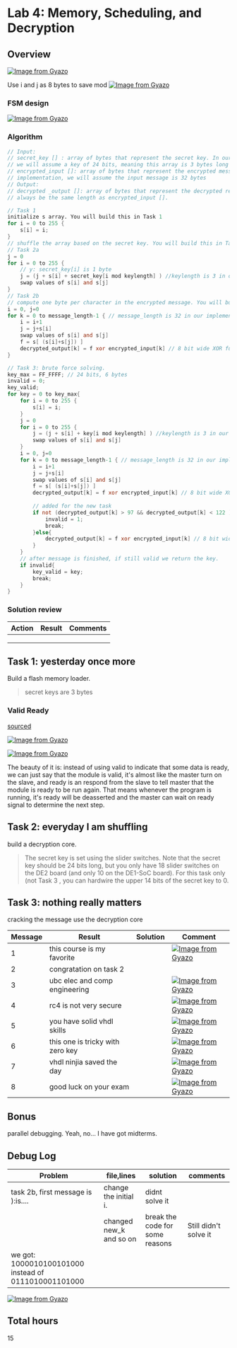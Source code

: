 # Lab 4: Memory, Scheduling, and Decryption

## Overview

[![Image from Gyazo](https://i.gyazo.com/3a5cb2fa9388383a5479883fe7e37fde.png)](https://gyazo.com/3a5cb2fa9388383a5479883fe7e37fde)

Use i and j as 8 bytes to save mod
[![Image from Gyazo](https://i.gyazo.com/37200c3c5c29fbb3ae1925e2e5261fba.png)](https://gyazo.com/37200c3c5c29fbb3ae1925e2e5261fba)

### FSM design

[![Image from Gyazo](https://i.gyazo.com/82ef7f958bfd5b7a95f36125775c2362.png)](https://gyazo.com/82ef7f958bfd5b7a95f36125775c2362)

### Algorithm

```v
// Input:
// secret_key [] : array of bytes that represent the secret key. In our implementation,
// we will assume a key of 24 bits, meaning this array is 3 bytes long
// encrypted_input []: array of bytes that represent the encrypted message. In our
// implementation, we will assume the input message is 32 bytes
// Output:
// decrypted _output []: array of bytes that represent the decrypted result. This will
// always be the same length as encrypted_input [].

// Task 1
initialize s array. You will build this in Task 1
for i = 0 to 255 {
    s[i] = i;
}
// shuffle the array based on the secret key. You will build this in Task 2
// Task 2a
j = 0
for i = 0 to 255 {
    // y: secret_key[i] is 1 byte
    j = (j + s[i] + secret_key[i mod keylength] ) //keylength is 3 in our impl.
    swap values of s[i] and s[j]
}
// Task 2b
// compute one byte per character in the encrypted message. You will build this in Task 2
i = 0, j=0
for k = 0 to message_length-1 { // message_length is 32 in our implementation
    i = i+1
    j = j+s[i]
    swap values of s[i] and s[j]
    f = s[ (s[i]+s[j]) ]
    decrypted_output[k] = f xor encrypted_input[k] // 8 bit wide XOR function
}

// Task 3: brute force solving. 
key_max = FF_FFFF; // 24 bits, 6 bytes
invalid = 0;
key_valid;
for key = 0 to key_max{
    for i = 0 to 255 {
        s[i] = i;
    }
    j = 0
    for i = 0 to 255 {
        j = (j + s[i] + key[i mod keylength] ) //keylength is 3 in our impl.
        swap values of s[i] and s[j]
    }
    i = 0, j=0
    for k = 0 to message_length-1 { // message_length is 32 in our implementation
        i = i+1
        j = j+s[i]
        swap values of s[i] and s[j]
        f = s[ (s[i]+s[j]) ]
        decrypted_output[k] = f xor encrypted_input[k] // 8 bit wide XOR function
        
        // added for the new task
        if not (decrypted_output[k] > 97 && decrypted_output[k] < 122 )|| decrypted_output[k] == 32{
            invalid = 1;
            break;
        }else{
            decrypted_output[k] = f xor encrypted_input[k] // 8 bit wide XOR function
        }
    }
    // after message is finished, if still valid we return the key. 
    if invalid{
        key_valid = key;
        break;
    }
}
```

### Solution review

| Action |Result   | Comments |
|---|---|---|
|   |   | |
|   |   | |
|   |   | |


## Task 1: yesterday once more

Build a flash memory loader. 
> secret keys are 3 bytes

### Valid Ready 
[sourced](https://www.cerc.utexas.edu/~deronliu/vlsi1/lab3/2014_fall_VLSI_I/LAB3_Website/handshake/handshake.pdf)

[![Image from Gyazo](https://i.gyazo.com/de813b5d46dacc5781d0d568df838dfa.png)](https://gyazo.com/de813b5d46dacc5781d0d568df838dfa)

[![Image from Gyazo](https://i.gyazo.com/c747f75f76ca076a0b4c06a26cfedfee.png)](https://gyazo.com/c747f75f76ca076a0b4c06a26cfedfee)

The beauty of it is: instead of using valid to indicate that some data is ready, we can just say that the module is valid, it's almost like the master turn on the slave, and ready is an respond from the slave to tell master that the module is ready to be run again. That means whenever the program is running, it's ready will be deasserted and the master can wait on ready signal to determine the next step. 

## Task 2: everyday I am shuffling

build a decryption core.

> The secret key is set using the slider switches. Note that the secret key should be 24 bits long, but you only have 18 slider switches on the DE2 board (and only 10 on the DE1-SoC board). For this task only (not Task 3 , you can hardwire the upper 14 bits of the secret key to 0.


## Task 3: nothing really matters

cracking the message use the decryption core

|Message   |Result | Solution    | Comment |
|---|---|---|---|
| 1  |this course is my favorite   | | [![Image from Gyazo](https://i.gyazo.com/634c1422cee0c2757441b3bde5bd3b0a.png)](https://gyazo.com/634c1422cee0c2757441b3bde5bd3b0a)|
| 2  | congratation on task 2   | | |
| 3  | ubc elec and comp engineering   | | [![Image from Gyazo](https://i.gyazo.com/117fcd7700ff7d0721f0a22a37a4d4fb.png)](https://gyazo.com/117fcd7700ff7d0721f0a22a37a4d4fb)|
|4 | rc4 is not very secure ||[![Image from Gyazo](https://i.gyazo.com/378d4cafb808f7742b246777e47d285e.png)](https://gyazo.com/378d4cafb808f7742b246777e47d285e) | 
|5 | you have solid vhdl skills | | [![Image from Gyazo](https://i.gyazo.com/d86fe04622db00981204001a8e2579a4.png)](https://gyazo.com/d86fe04622db00981204001a8e2579a4)|
|6 |this one is tricky with zero key |  | [![Image from Gyazo](https://i.gyazo.com/5ca1e9cdb45c1a50d7335c535df6aa75.png)](https://gyazo.com/5ca1e9cdb45c1a50d7335c535df6aa75)| 
|7 | vhdl ninjia saved the day | | [![Image from Gyazo](https://i.gyazo.com/9ab994ffe5a59cd36e178ba12a58d155.png)](https://gyazo.com/9ab994ffe5a59cd36e178ba12a58d155)|
| 8 |good luck on your exam| |[![Image from Gyazo](https://i.gyazo.com/2fc1912b8605fb715c7958c6cdd2d500.png)](https://gyazo.com/2fc1912b8605fb715c7958c6cdd2d500)| 

## Bonus

parallel debugging. Yeah, no... I have got midterms. 


## Debug Log

|Problem|file,lines|solution| comments|
|---|---|---|---|
|task 2b, first message is ):is.... | change the initial i.  |didnt solve it | |
| | changed new_k and so on | break the code for some reasons | Still didn't solve it|
| we got: 1000010100101000 instead of 0111010001101000 | | | |
[![Image from Gyazo](https://i.gyazo.com/6d064ece6b38e9b7c36ad44e26698751.png)](https://gyazo.com/6d064ece6b38e9b7c36ad44e26698751)

## Total hours

15

